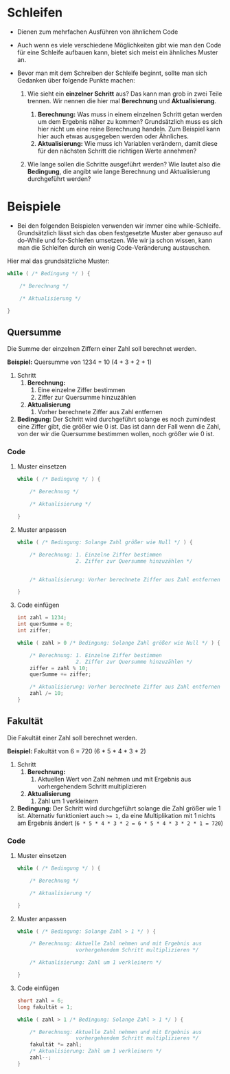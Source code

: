 # Schleifen

- Dienen zum mehrfachen Ausführen von ähnlichem Code
- Auch wenn es viele verschiedene Möglichkeiten gibt wie man den Code für eine Schleife aufbauen kann, bietet sich meist ein ähnliches Muster an.
- Bevor man mit dem Schreiben der Schleife beginnt, sollte man sich Gedanken über folgende Punkte machen:

  1. Wie sieht ein **einzelner Schritt** aus? Das kann man grob in zwei Teile trennen. Wir nennen die hier mal **Berechnung** und **Aktualisierung**.

     1. **Berechnung:** Was muss in einem einzelnen Schritt getan werden um dem Ergebnis näher zu kommen? Grundsätzlich muss es sich hier nicht um eine reine Berechnung handeln. Zum Beispiel kann hier auch etwas ausgegeben werden oder Ähnliches.
     2. **Aktualisierung:** Wie muss ich Variablen verändern, damit diese für den nächsten Schritt die richtigen Werte annehmen?

  2. Wie lange sollen die Schritte ausgeführt werden? Wie lautet also die **Bedingung**, die angibt wie lange Berechnung und Aktualisierung durchgeführt werden?

# Beispiele

- Bei den folgenden Beispielen verwenden wir immer eine while-Schleife. Grundsätzlich lässt sich das oben festgesetzte Muster aber genauso auf do-While und for-Schleifen umsetzen. Wie wir ja schon wissen, kann man die Schleifen durch ein wenig Code-Veränderung austauschen.

Hier mal das grundsätzliche Muster:

```java
while ( /* Bedingung */ ) {

    /* Berechnung */

    /* Aktualisierung */

}
```

## Quersumme

Die Summe der einzelnen Ziffern einer Zahl soll berechnet werden.

**Beispiel:** Quersumme von 1234  = 10 (4 + 3 + 2 + 1)

1. Schritt
   1. **Berechnung:**
      1. Eine einzelne Ziffer bestimmen
      2. Ziffer zur Quersumme hinzuzählen
   2. **Aktualisierung**
      1. Vorher berechnete Ziffer aus Zahl entfernen
2. **Bedingung:** Der Schritt wird durchgeführt solange es noch zumindest eine Ziffer gibt, die größer wie 0 ist. Das ist dann der Fall wenn die Zahl, von der wir die Quersumme bestimmen wollen, noch größer wie 0 ist.

### Code

1. Muster einsetzen

    ```java
    while ( /* Bedingung */ ) {

        /* Berechnung */

        /* Aktualisierung */

    }
    ```

2. Muster anpassen

    ```java
    while ( /* Bedingung: Solange Zahl größer wie Null */ ) {

        /* Berechnung: 1. Einzelne Ziffer bestimmen
                       2. Ziffer zur Quersumme hinzuzählen */


        /* Aktualisierung: Vorher berechnete Ziffer aus Zahl entfernen */

    }
    ```

3. Code einfügen

    ```java
    int zahl = 1234;
    int querSumme = 0;
    int ziffer;

    while ( zahl > 0 /* Bedingung: Solange Zahl größer wie Null */ ) {

        /* Berechnung: 1. Einzelne Ziffer bestimmen
                       2. Ziffer zur Quersumme hinzuzählen */
        ziffer = zahl % 10;
        querSumme += ziffer;

        /* Aktualisierung: Vorher berechnete Ziffer aus Zahl entfernen */
        zahl /= 10;
    }
    ```

## Fakultät

Die Fakultät einer Zahl soll berechnet werden.

**Beispiel:** Fakultät von 6 = 720 (6 * 5 * 4 * 3 * 2)

1. Schritt
   1. **Berechnung:**
      1. Aktuellen Wert von Zahl nehmen und mit Ergebnis aus vorhergehendem Schritt multiplizieren
   2. **Aktualisierung**
      1. Zahl um 1 verkleinern
2. **Bedingung:** Der Schritt wird durchgeführt solange die Zahl größer wie 1 ist. Alternativ funktioniert auch `>= 1`, da eine Multiplikation mit 1 nichts am Ergebnis ändert (`6 * 5 * 4 * 3 * 2 = 6 * 5 * 4 * 3 * 2 * 1 = 720`)

### Code

1. Muster einsetzen

    ```java
    while ( /* Bedingung */ ) {

        /* Berechnung */

        /* Aktualisierung */

    }
    ```

2. Muster anpassen

    ```java
    while ( /* Bedingung: Solange Zahl > 1 */ ) {

        /* Berechnung: Aktuelle Zahl nehmen und mit Ergebnis aus
                       vorhergehendem Schritt multiplizieren */

        /* Aktualisierung: Zahl um 1 verkleinern */

    }
    ```

3. Code einfügen

    ```java
    short zahl = 6;
    long fakultät = 1;

    while ( zahl > 1 /* Bedingung: Solange Zahl > 1 */ ) {

        /* Berechnung: Aktuelle Zahl nehmen und mit Ergebnis aus
                       vorhergehendem Schritt multiplizieren */
        fakultät *= zahl;
        /* Aktualisierung: Zahl um 1 verkleinern */
        zahl--;
    }
    ```
